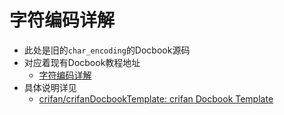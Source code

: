 # 字符编码详解

* 此处是旧的`char_encoding`的Docbook源码
* 对应着现有Docbook教程地址
  * [字符编码详解](https://www.crifan.org/files/doc/docbook/char_encoding/release/html/char_encoding.html)
* 具体说明详见
  * [crifan/crifanDocbookTemplate: crifan Docbook Template](https://github.com/crifan/crifanDocbookTemplate)
